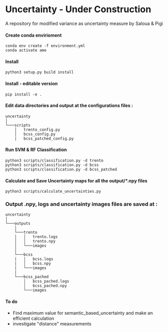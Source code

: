 # Uncertainty - Under Construction
A repository for modified variance as uncertainty measure
by Saloua & Pigi

#### Create conda envirioment
```
conda env create -f environment.yml
conda activate ame
```

#### Install
```
python3 setup.py build install
```
#### Install - editable version
```
pip install -e .
```

#### Edit data directories and output at the configurations files :

```
uncertainty
│   
└───scripts
    │   trento_config.py
    │   bcss_config.py
    |   bcss_patched_config.py
```



#### Run SVM & RF Classification
```
python3 scripts/classification.py -d trento
python3 scripts/classification.py -d bcss
python3 scripts/classification.py -d bcss_patched
```

#### Calculate and Save Uncertainty maps for all the output/*.npy files
```
python3 scripts/calculate_uncertainties.py
```

### Output .npy, logs and uncertainty images files are saved at :

```
uncertainty
│   
└───outputs
    │   
    └───trento
    │   │   trento.logs
    │   │   trento.npy
    │   └───images
    │   
    └───bcss
    |   │   bcss.logs
    |   │   bcss.npy
    |   └───images
    |
    └───bcss_pached
        │   bcss_pached.logs
        │   bcss_pached.npy
        └───images
```

#### To do
 - Find maximum value for semantic_based_uncertainty and make an efficient calculation
 - investigate "distance" measurements 
